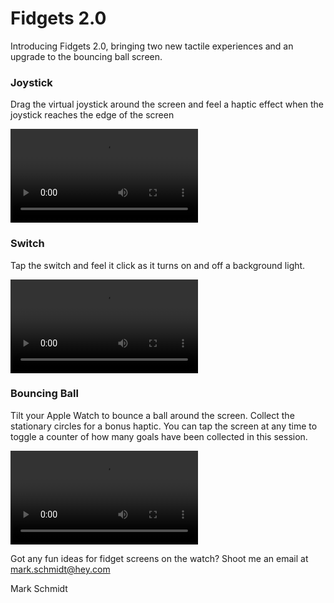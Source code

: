 # Fidgets 2.0
<link href="index.css" rel="stylesheet">

Introducing Fidgets 2.0, bringing two new tactile experiences and an upgrade to the bouncing ball screen.

### Joystick

Drag the virtual joystick around the screen and feel a haptic effect when the joystick reaches the edge of the screen

<video class="responsive" controls><source src="assets/blog_post_fidgets_2/IMG_2219.mov">Your browser does not support video :(</video>

### Switch

Tap the switch and feel it click as it turns on and off a background light.

<video class="responsive" controls><source src="assets/blog_post_fidgets_2/IMG_2220.mov">Your browser does not support video :(</video>

### Bouncing Ball

Tilt your Apple Watch to bounce a ball around the screen. Collect the stationary circles for a bonus haptic. You can tap the screen at any time to toggle a counter of how many goals have been collected in this session.

<video class="responsive" controls><source src="assets/blog_post_fidgets_2/IMG_2218.mov">Your browser does not support video :(</video>

Got any fun ideas for fidget screens on the watch? Shoot me an email at mark.schmidt@hey.com

Mark Schmidt

